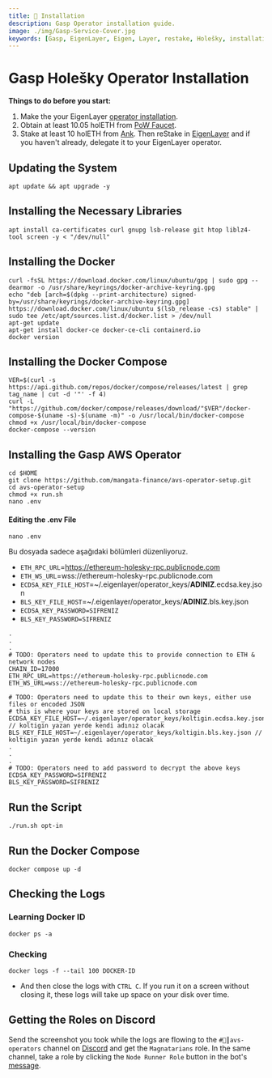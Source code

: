 ```yaml
---
title: 💾 Installation
description: Gasp Operator installation guide.
image: ./img/Gasp-Service-Cover.jpg
keywords: [Gasp, EigenLayer, Eigen, Layer, restake, Holešky, installation, Holesky]
---
```


# Gasp Holešky Operator Installation 

**Things to do before you start:**
1. Make the your EigenLayer [operator installation](../eigenlayer/installation.md).
2. Obtain at least 10.05 holETH from [PoW Faucet](https://holesky-faucet.pk910.de).
3. Stake at least 10 holETH from [Ank](https://testnet.ankr.com/staking/stake/ethereum/). Then reStake in [EigenLayer](https://holesky.eigenlayer.xyz/restake/ankrETH) and if you haven't already, delegate it to your EigenLayer operator.

## Updating the System
```shell
apt update && apt upgrade -y
```

## Installing the Necessary Libraries
```shell
apt install ca-certificates curl gnupg lsb-release git htop liblz4-tool screen -y < "/dev/null"
```

## Installing the Docker
```shell
curl -fsSL https://download.docker.com/linux/ubuntu/gpg | sudo gpg --dearmor -o /usr/share/keyrings/docker-archive-keyring.gpg
echo "deb [arch=$(dpkg --print-architecture) signed-by=/usr/share/keyrings/docker-archive-keyring.gpg] https://download.docker.com/linux/ubuntu $(lsb_release -cs) stable" | sudo tee /etc/apt/sources.list.d/docker.list > /dev/null
apt-get update
apt-get install docker-ce docker-ce-cli containerd.io
docker version
```

## Installing the Docker Compose
```shell
VER=$(curl -s https://api.github.com/repos/docker/compose/releases/latest | grep tag_name | cut -d '"' -f 4)
curl -L "https://github.com/docker/compose/releases/download/"$VER"/docker-compose-$(uname -s)-$(uname -m)" -o /usr/local/bin/docker-compose
chmod +x /usr/local/bin/docker-compose
docker-compose --version
```

## Installing the Gasp AWS Operator

```shell
cd $HOME
git clone https://github.com/mangata-finance/avs-operator-setup.git
cd avs-operator-setup
chmod +x run.sh
nano .env
```

#### Editing the .env File

```shell
nano .env
```

Bu dosyada sadece aşağıdaki bölümleri düzenliyoruz.
* `ETH_RPC_URL`=https://ethereum-holesky-rpc.publicnode.com
* `ETH_WS_URL`=wss://ethereum-holesky-rpc.publicnode.com
* `ECDSA_KEY_FILE_HOST`=~/.eigenlayer/operator_keys/**ADINIZ**.ecdsa.key.json 
* `BLS_KEY_FILE_HOST`=~/.eigenlayer/operator_keys/**ADINIZ**.bls.key.json
* `ECDSA_KEY_PASSWORD=SIFRENIZ`
* `BLS_KEY_PASSWORD=SIFRENIZ`
```shell
.
.
.
# TODO: Operators need to update this to provide connection to ETH & network nodes
CHAIN_ID=17000
ETH_RPC_URL=https://ethereum-holesky-rpc.publicnode.com
ETH_WS_URL=wss://ethereum-holesky-rpc.publicnode.com

# TODO: Operators need to update this to their own keys, either use files or encoded JSON
# this is where your keys are stored on local storage
ECDSA_KEY_FILE_HOST=~/.eigenlayer/operator_keys/koltigin.ecdsa.key.json // koltigin yazan yerde kendi adınız olacak
BLS_KEY_FILE_HOST=~/.eigenlayer/operator_keys/koltigin.bls.key.json // koltigin yazan yerde kendi adınız olacak
.
.
.
# TODO: Operators need to add password to decrypt the above keys
ECDSA_KEY_PASSWORD=SIFRENIZ
BLS_KEY_PASSWORD=SIFRENIZ
```

## Run the Script
```shell
./run.sh opt-in
```

## Run the Docker Compose

```shell
docker compose up -d
```

## Checking the Logs

### Learning Docker ID

```shell
docker ps -a
```

### Checking

```shell
docker logs -f --tail 100 DOCKER-ID
```

* And then close the logs with `CTRL C`. If you run it on a screen without closing it, these logs will take up space on your disk over time.

## Getting the Roles on Discord

Send the screenshot you took while the logs are flowing to the `#🤖║avs-operators` channel on [Discord](https://discord.gg/hcM4DfGsRa) and get the `Magnatarians` role. In the same channel, take a role by clicking the `Node Runner Role` button in the bot's [message](https://discord.com/channels/776977650907480074/1192066266765197323/1204853636547477575).


